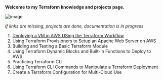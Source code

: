 **Welcome to my Terraform knowledge and projects page.**

![image](https://se.ewi.tudelft.nl/desosa2019/chapters/terraform/images/617845e3592d99b71c40470d33c1785090cc4afa.png)

*If links are missing, projects are done, documentation is in progress*

1. [Deploying a VM in AWS USing the Terraform Workflow]()
2. Using Terraform Provisioners to Setup an Apache Web Server on AWS
3. Building and Testing a Basic Terraform Module
4. Using Terraform Dynamic Blocks and Built-in Functions to Deploy to AWS
5. Practicing Terraform CLI
6. Using Terraform CLI Commands to Manipulate a Terraform Deployment
7. Create a Terraform Configuration for Multi-Cloud Use
